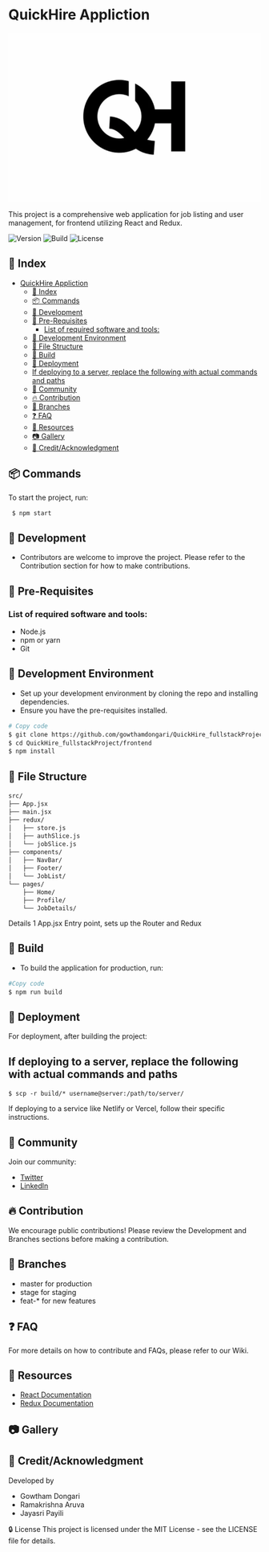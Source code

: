 
# QuickHire Appliction

<!-- Add your project logo here -->
![Project Logo](public\assets\logo.png)

<!-- Write a short introduction to your project -->
This project is a comprehensive web application for job listing and user management, for frontend utilizing React and Redux.

![Version](https://img.shields.io/badge/version-1.0.0-green.svg)
![Build](https://img.shields.io/badge/build-passing-brightgreen.svg)
![License](https://img.shields.io/badge/license-MIT-blue.svg)

## 📒 Index

- [QuickHire Appliction](#quickhire-appliction)
  - [📒 Index](#-index)
  - [📦 Commands](#-commands)
  - [🔧 Development](#-development)
  - [📓 Pre-Requisites](#-pre-requisites)
    - [List of required software and tools:](#list-of-required-software-and-tools)
  - [🔩 Development Environment](#-development-environment)
  - [📁 File Structure](#-file-structure)
  - [🔨 Build](#-build)
  - [🚀 Deployment](#-deployment)
  - [If deploying to a server, replace the following with actual commands and paths](#if-deploying-to-a-server-replace-the-following-with-actual-commands-and-paths)
  - [🌸 Community](#-community)
  - [🔥 Contribution](#-contribution)
  - [🌵 Branches](#-branches)
  - [❓ FAQ](#-faq)
  - [📄 Resources](#-resources)
  - [📷 Gallery](#-gallery)
  - [🌟 Credit/Acknowledgment](#-creditacknowledgment)

## 📦 Commands

To start the project, run:

```bash
 $ npm start 
 ```
## 🔧 Development
- Contributors are welcome to improve the project. Please refer to the Contribution section for how to make contributions.

## 📓 Pre-Requisites
### List of required software and tools:

- Node.js
- npm or yarn
- Git
## 🔩 Development Environment
- Set up your development environment by cloning the repo and installing dependencies. 
- Ensure you have the pre-requisites installed.

```bash
# Copy code
$ git clone https://github.com/gowthamdongari/QuickHire_fullstackProject.git
$ cd QuickHire_fullstackProject/frontend
$ npm install
```
## 📁 File Structure
```
src/
├── App.jsx
├── main.jsx
├── redux/
│   ├── store.js
│   ├── authSlice.js
│   └── jobSlice.js
├── components/
│   ├── NavBar/
│   ├── Footer/
│   └── JobList/
└── pages/
    ├── Home/
    ├── Profile/
    └── JobDetails/
```
Details
1	App.jsx	Entry point, sets up the Router and Redux
## 🔨 Build
- To build the application for production, run:

```bash
#Copy code
$ npm run build
```
## 🚀 Deployment
For deployment, after building the project:

<!-- bash
Copy code -->
## If deploying to a server, replace the following with actual commands and paths
```
$ scp -r build/* username@server:/path/to/server/
```
If deploying to a service like Netlify or Vercel, follow their specific instructions.

## 🌸 Community
Join our community:
- [Twitter](#-commands)
- [LinkedIn](#-commands)

## 🔥 Contribution
We encourage public contributions! Please review the Development and Branches sections before making a contribution.

## 🌵 Branches
- master for production
- stage for staging
- feat-* for new features
## ❓ FAQ
For more details on how to contribute and FAQs, please refer to our Wiki.

## 📄 Resources
- [React Documentation]()
- [Redux Documentation]()
## 📷 Gallery

## 🌟 Credit/Acknowledgment
Developed by 
- Gowtham Dongari 
- Ramakrishna Aruva
- Jayasri Payili

🔒 License
This project is licensed under the MIT License - see the LICENSE file for details.